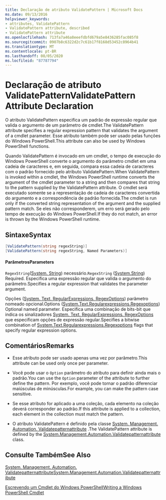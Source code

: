 ```yaml
---
title: Declaração de atributo ValidatePattern | Microsoft Docs
ms.date: 09/13/2016
helpviewer_keywords:
- attributes, ValidatePattern
- ValidatePattern attribute, described
- ValidatePattern attribute
ms.openlocfilehash: 713fa7a46a8eeefdbfd679a5e8436285fac085f8
ms.sourcegitcommit: 0907b8c6322d2c7c61b17f8168d53452c8964b41
ms.translationtype: MT
ms.contentlocale: pt-BR
ms.lasthandoff: 08/05/2020
ms.locfileid: "87787794"
---
```

# <a name="validatepattern-attribute-declaration"></a><span data-ttu-id="9d05e-102">Declaração de atributo ValidatePattern</span><span class="sxs-lookup"><span data-stu-id="9d05e-102">ValidatePattern Attribute Declaration</span></span>

<span data-ttu-id="9d05e-103">O atributo ValidatePattern especifica um padrão de expressão regular que valida o argumento de um parâmetro de cmdlet.</span><span class="sxs-lookup"><span data-stu-id="9d05e-103">The ValidatePattern attribute specifies a regular expression pattern that validates the argument of a cmdlet parameter.</span></span> <span data-ttu-id="9d05e-104">Esse atributo também pode ser usado pelas funções do Windows PowerShell.</span><span class="sxs-lookup"><span data-stu-id="9d05e-104">This attribute can also be used by Windows PowerShell functions.</span></span>

<span data-ttu-id="9d05e-105">Quando ValidatePattern é invocado em um cmdlet, o tempo de execução do Windows PowerShell converte o argumento do parâmetro cmdlet em uma cadeia de caracteres e, em seguida, compara essa cadeia de caracteres com o padrão fornecido pelo atributo ValidatePattern.</span><span class="sxs-lookup"><span data-stu-id="9d05e-105">When ValidatePattern is invoked within a cmdlet, the Windows PowerShell runtime converts the argument of the cmdlet parameter to a string and then compares that string to the pattern supplied by the ValidatePattern attribute.</span></span> <span data-ttu-id="9d05e-106">O cmdlet será executado somente se a representação de cadeia de caracteres convertida do argumento e a correspondência de padrão fornecida.</span><span class="sxs-lookup"><span data-stu-id="9d05e-106">The cmdlet is run only if the converted string representation of the argument and the supplied pattern match.</span></span> <span data-ttu-id="9d05e-107">Se eles não corresponderem, um erro será gerado pelo tempo de execução do Windows PowerShell.</span><span class="sxs-lookup"><span data-stu-id="9d05e-107">If they do not match, an error is thrown by the Windows PowerShell runtime.</span></span>

## <a name="syntax"></a><span data-ttu-id="9d05e-108">Sintaxe</span><span class="sxs-lookup"><span data-stu-id="9d05e-108">Syntax</span></span>

```csharp
[ValidatePattern(string regexString)]
[ValidatePattern(string regexString, Named Parameters)]
```

#### <a name="parameters"></a><span data-ttu-id="9d05e-109">Parâmetros</span><span class="sxs-lookup"><span data-stu-id="9d05e-109">Parameters</span></span>

<span data-ttu-id="9d05e-110">`RegexString`([System. String](/dotnet/api/System.String)) necessário.</span><span class="sxs-lookup"><span data-stu-id="9d05e-110">`RegexString` ([System.String](/dotnet/api/System.String)) Required.</span></span> <span data-ttu-id="9d05e-111">Especifica uma expressão regular que valida o argumento do parâmetro.</span><span class="sxs-lookup"><span data-stu-id="9d05e-111">Specifies a regular expression that validates the parameter argument.</span></span>

<span data-ttu-id="9d05e-112">Opções ([System. Text. RegularExpressions. RegexOptions](/dotnet/api/System.Text.RegularExpressions.RegexOptions)) parâmetro nomeado opcional.</span><span class="sxs-lookup"><span data-stu-id="9d05e-112">Options ([System.Text.Regularexpressions.Regexoptions](/dotnet/api/System.Text.RegularExpressions.RegexOptions)) Optional named parameter.</span></span> <span data-ttu-id="9d05e-113">Especifica uma combinação de bits-bit que indica os sinalizadores [System. Text. RegularExpressions. RegexOptions](/dotnet/api/System.Text.RegularExpressions.RegexOptions) que especificam opções de expressão regular.</span><span class="sxs-lookup"><span data-stu-id="9d05e-113">Specifies a bitwise combination of [System.Text.Regularexpressions.Regexoptions](/dotnet/api/System.Text.RegularExpressions.RegexOptions) flags that specify regular expression options.</span></span>

## <a name="remarks"></a><span data-ttu-id="9d05e-114">Comentários</span><span class="sxs-lookup"><span data-stu-id="9d05e-114">Remarks</span></span>

- <span data-ttu-id="9d05e-115">Esse atributo pode ser usado apenas uma vez por parâmetro.</span><span class="sxs-lookup"><span data-stu-id="9d05e-115">This attribute can be used only once per parameter.</span></span>

- <span data-ttu-id="9d05e-116">Você pode usar o `Option` parâmetro do atributo para definir ainda mais o padrão.</span><span class="sxs-lookup"><span data-stu-id="9d05e-116">You can use the `Option` parameter of the attribute to further define the pattern.</span></span> <span data-ttu-id="9d05e-117">Por exemplo, você pode tornar o padrão diferenciar maiúsculas de minúsculas.</span><span class="sxs-lookup"><span data-stu-id="9d05e-117">For example, you can make the pattern case sensitive.</span></span>

- <span data-ttu-id="9d05e-118">Se esse atributo for aplicado a uma coleção, cada elemento na coleção deverá corresponder ao padrão.</span><span class="sxs-lookup"><span data-stu-id="9d05e-118">If this attribute is applied to a collection, each element in the collection must match the pattern.</span></span>

- <span data-ttu-id="9d05e-119">O atributo ValidatePattern é definido pela classe [System. Management. Automation. Validatepatternattribute](/dotnet/api/System.Management.Automation.ValidatePatternAttribute) .</span><span class="sxs-lookup"><span data-stu-id="9d05e-119">The ValidatePattern attribute is defined by the [System.Management.Automation.Validatepatternattribute](/dotnet/api/System.Management.Automation.ValidatePatternAttribute) class.</span></span>

## <a name="see-also"></a><span data-ttu-id="9d05e-120">Consulte Também</span><span class="sxs-lookup"><span data-stu-id="9d05e-120">See Also</span></span>

[<span data-ttu-id="9d05e-121">System. Management. Automation. Validatepatternattribute</span><span class="sxs-lookup"><span data-stu-id="9d05e-121">System.Management.Automation.Validatepatternattribute</span></span>](/dotnet/api/System.Management.Automation.ValidatePatternAttribute)

[<span data-ttu-id="9d05e-122">Escrevendo um Cmdlet do Windows PowerShell</span><span class="sxs-lookup"><span data-stu-id="9d05e-122">Writing a Windows PowerShell Cmdlet</span></span>](./writing-a-windows-powershell-cmdlet.md)
